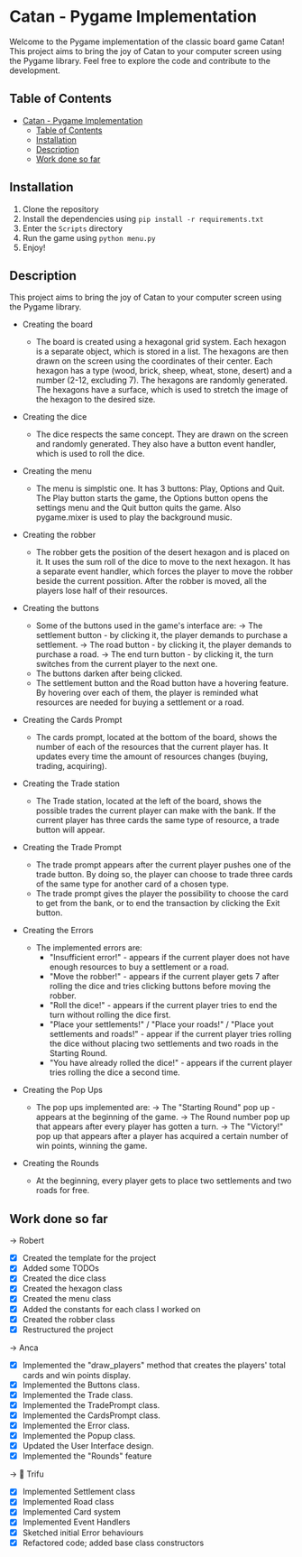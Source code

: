 # Catan - Pygame Implementation

Welcome to the Pygame implementation of the classic board game Catan! This project aims to bring the joy of Catan to your computer screen using the Pygame library. Feel free to explore the code and contribute to the development.

## Table of Contents

- [Catan - Pygame Implementation](#catan---pygame-implementation)
  - [Table of Contents](#table-of-contents)
  - [Installation](#installation)
  - [Description](#description)
  - [Work done so far](#work-done-so-far)

## Installation

1. Clone the repository
2. Install the dependencies using `pip install -r requirements.txt`
3. Enter the `Scripts` directory
4. Run the game using `python menu.py`
5. Enjoy!

## Description

This project aims to bring the joy of Catan to your computer screen using the Pygame library.

- Creating the board
    - The board is created using a hexagonal grid system. Each hexagon is a separate object, which is stored in a list. The hexagons are then drawn on the screen using the coordinates of their center. Each hexagon has a type (wood, brick, sheep, wheat, stone, desert) and a number (2-12, excluding 7). The hexagons are randomly generated. The hexagons have a surface, which is used to stretch the image of the hexagon to the desired size.

- Creating the dice
    - The dice respects the same concept. They are drawn on the screen and randomly generated. They also have a button event handler, which is used to roll the dice.

- Creating the menu
    - The menu is simplstic one. It has 3 buttons: Play, Options and Quit. The Play button starts the game, the Options button opens the settings menu and the Quit button quits the game. Also pygame.mixer is used to play the background music.

- Creating the robber
    - The robber gets the position of the desert hexagon and is placed on it. It uses the sum roll of the dice to move to the next hexagon. It has a separate event handler, which forces the player to move the robber beside the current possition. After the robber is moved, all the players lose half of their resources.

- Creating the buttons
    - Some of the buttons used in the game's interface are:
        -> The settlement button - by clicking it, the player demands to purchase a settlement.
        -> The road button - by clicking it, the player demands to purchase a road.
        -> The end turn button - by clicking it, the turn switches from the current player to the next one.
    - The buttons darken after being clicked.
    - The settlement button and the Road button have a hovering feature. By hovering over each of them, the player is reminded what resources are needed for buying a settlement or a road.

- Creating the Cards Prompt
    - The cards prompt, located at the bottom of the board, shows the number of each of the resources that the current player has. It updates every time the amount of resources changes (buying, trading, acquiring).

- Creating the Trade station
    - The Trade station, located at the left of the board, shows the possible trades the current player can make with the bank. If the current player has three cards the same type of resource, a trade button will appear.

- Creating the Trade Prompt
    - The trade prompt appears after the current player pushes one of the trade button. By doing so, the player can choose to trade three cards of the same type for another card of a chosen type.
    - The trade prompt gives the player the possibility to choose the card to get from the bank, or to end the transaction by clicking the Exit button.

- Creating the Errors
    - The implemented errors are:
        - "Insufficient error!" - appears if the current player does not have enough resources to buy a settlement or a road.
        - "Move the robber!" - appears if the current player gets 7 after rolling the dice and tries clicking buttons before moving the robber.
        - "Roll the dice!" - appears if the current player tries to end the turn without rolling the dice first.
        - "Place your settlements!" / "Place your roads!" / "Place yout settlements and roads!" - appear if the current player tries rolling the dice without placing two settlements and two roads in the Starting Round.
        - "You have already rolled the dice!" - appears if the current player tries rolling the dice a second time.

- Creating the Pop Ups
    - The pop ups implemented are: 
        -> The "Starting Round" pop up - appears at the beginning of the game.
        -> The Round number pop up that appears after every player has gotten a turn.
        -> The "Victory!" pop up that appears after a player has acquired a certain number of win points, winning the game. 

- Creating the Rounds
    - At the beginning, every player gets to place two settlements and two roads for free.

## Work done so far

-> Robert
- [x] Created the template for the project
- [x] Added some TODOs
- [x] Created the dice class
- [x] Created the hexagon class
- [x] Created the menu class
- [x] Added the constants for each class I worked on
- [x] Created the robber class
- [x] Restructured the project

-> Anca
- [x] Implemented the "draw_players" method that creates the players'
total cards and win points display.
- [x] Implemented the Buttons class.
- [x] Implemented the Trade class.
- [x] Implemented the TradePrompt class.
- [x] Implemented the CardsPrompt class.
- [x] Implemented the Error class.
- [x] Implemented the Popup class.
- [x] Updated the User Interface design.
- [x] Implemented the "Rounds" feature

-> 🐝 Trifu
- [x] Implemented Settlement class
- [x] Implemented Road class
- [x] Implemented Card system
- [x] Implemented Event Handlers
- [x] Sketched initial Error behaviours 
- [x] Refactored code; added base class constructors
